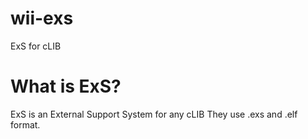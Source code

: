 # wii-exs
ExS for cLIB

# What is ExS?
ExS is an External Support System for any cLIB
They use .exs and .elf format.
